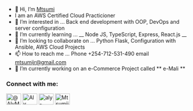 - 👋 Hi, I’m <a href="https://www.aly-mtsumi.tech">Mtsumi</a>
- I am an AWS Certified Cloud Practicioner
- 👀 I’m interested in ... Back end development with OOP, DevOps and server configuration
- 🌱 I’m currently learning ... __ Node JS, TypeScript, Express, React.js __
- 💞️ I’m looking to collaborate on ... Python Flask, Configuration with Ansible, AWS Cloud Projects 
- 📫 How to reach me ... Phone +254-712-531-490 email mtsumijr@gmail.com
- 🔭 I’m currently working on an e-Commerce Project called ** e-Mali **

<h3 align="left">Connect with me:</h3>
<p align="left">
<a href="https://twitter.com/AlyMtsumi" target="blank"><img align="center" src="https://raw.githubusercontent.com/rahuldkjain/github-profile-readme-generator/master/src/images/icons/Social/twitter.svg" alt="@AlyMtsumi" height="30" width="40" /></a>
<a href="https://www.linkedin.com/in/aly-mtsumi-588627143/" target="blank"><img align="center" src="https://raw.githubusercontent.com/rahuldkjain/github-profile-readme-generator/master/src/images/icons/Social/linked-in-alt.svg" alt="Aly Mtsumi" height="30" width="40" /></a>
<a href="https://stackoverflow.com/users/18689389/aly-mtsumi" target="blank"><img align="center" src="https://raw.githubusercontent.com/rahuldkjain/github-profile-readme-generator/master/src/images/icons/Social/stack-overflow.svg" alt="aly-mtsumi" height="30" width="40" /></a>
<a href="https://www.instagram.com/mtsumijr_/" target="blank"><img align="center" src="https://raw.githubusercontent.com/rahuldkjain/github-profile-readme-generator/master/src/images/icons/Social/instagram.svg" alt="Mtsumijr" height="30" width="40" /></a>
</p>
<!---
Mtsumi/Mtsumi is a ✨ special ✨ repository because its `README.md` (this file) appears on your GitHub profile.
You can click the Preview link to take a look at your changes.
--->
